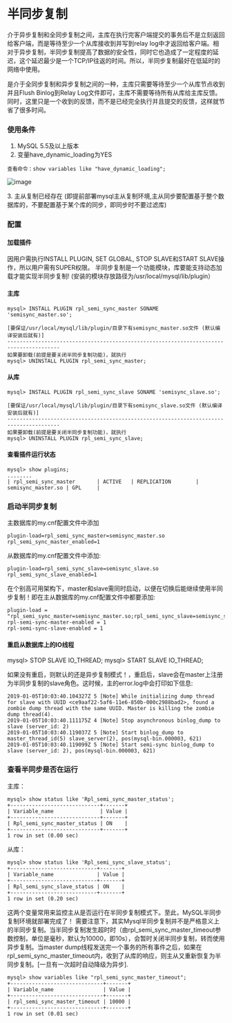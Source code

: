 # 半同步复制


介于异步复制和全同步复制之间，主库在执行完客户端提交的事务后不是立刻返回给客户端，而是等待至少一个从库接收到并写到relay log中才返回给客户端。相对于异步复制，半同步复制提高了数据的安全性，同时它也造成了一定程度的延迟，这个延迟最少是一个TCP/IP往返的时间。所以，半同步复制最好在低延时的网络中使用。

是介于全同步复制和异步复制之间的一种，主库只需要等待至少一个从库节点收到并且Flush Binlog到Relay Log文件即可，主库不需要等待所有从库给主库反馈。同时，这里只是一个收到的反馈，而不是已经完全执行并且提交的反馈，这样就节省了很多时间。

### 使用条件
1. MySQL 5.5及以上版本
2. 变量have\_dynamic\_loading为YES

```Plain Text
查看命令：show variables like "have_dynamic_loading";
```


![image](images/XJCIDHJBWm5nyHNSYmxcG8d-gt-ajZLob6zfBHxJUls.png)

3\. 主从复制已经存在 (即提前部署mysql主从复制环境,主从同步要配置基于整个数据库的，不要配置基于某个库的同步，即同步时不要过滤库)

### 配置
#### 加载插件
因用户需执行INSTALL PLUGIN, SET GLOBAL, STOP SLAVE和START SLAVE操作，所以用户需有SUPER权限。
半同步复制是一个功能模块，库要能支持动态加载才能实现半同步复制! (安装的模块存放路径为/usr/local/mysql/lib/plugin）

#### 主库
```Plain Text
mysql> INSTALL PLUGIN rpl_semi_sync_master SONAME 'semisync_master.so';

[要保证/usr/local/mysql/lib/plugin/目录下有semisync_master.so文件 (默认编译安装后就有)]
---------------------------------------------------------------------------------------
如果要卸载(前提是要关闭半同步复制功能)，就执行
mysql> UNINSTALL PLUGIN rpl_semi_sync_master;
```
#### 从库
```Plain Text
mysql> INSTALL PLUGIN rpl_semi_sync_slave SONAME 'semisync_slave.so';

[要保证/usr/local/mysql/lib/plugin/目录下有semisync_slave.so文件 (默认编译安装后就有)]
---------------------------------------------------------------------------------------
如果要卸载(前提是要关闭半同步复制功能)，就执行
mysql> UNINSTALL PLUGIN rpl_semi_sync_slave;
```
#### 查看插件运行状态
```Plain Text
mysql> show plugins;
........
| rpl_semi_sync_master       | ACTIVE   | REPLICATION        | semisync_master.so | GPL     |
```
### 启动半同步复制
主数据库的my.cnf配置文件中添加

```Plain Text
plugin-load=rpl_semi_sync_master=semisync_master.so
rpl_semi_sync_master_enabled=1
```
从数据库的my.cnf配置文件中添加:

```Plain Text
plugin-load=rpl_semi_sync_slave=semisync_slave.so
rpl_semi_sync_slave_enabled=1
```
在个别高可用架构下，master和slave需同时启动，以便在切换后能继续使用半同步复制！即在主从数据库的my.cnf配置文件中都要添加:

```Plain Text
plugin-load = "rpl_semi_sync_master=semisync_master.so;rpl_semi_sync_slave=semisync_slave.so"
rpl-semi-sync-master-enabled = 1
rpl-semi-sync-slave-enabled = 1
```
#### 重启从数据库上的IO线程
mysql> STOP SLAVE IO\_THREAD;
mysql> START SLAVE IO\_THREAD;

如果没有重启，则默认的还是异步复制模式！，重启后，slave会在master上注册为半同步复制的slave角色。这时候，主的error.log中会打印如下信息:

```Plain Text
2019-01-05T10:03:40.104327Z 5 [Note] While initializing dump thread for slave with UUID <ce9aaf22-5af6-11e6-850b-000c2988bad2>, found a zombie dump thread with the same UUID. Master is killing the zombie dump thread(4).
2019-01-05T10:03:40.111175Z 4 [Note] Stop asynchronous binlog_dump to slave (server_id: 2)
2019-01-05T10:03:40.119037Z 5 [Note] Start binlog_dump to master_thread_id(5) slave_server(2), pos(mysql-bin.000003, 621)
2019-01-05T10:03:40.119099Z 5 [Note] Start semi-sync binlog_dump to slave (server_id: 2), pos(mysql-bin.000003, 621)
```
### 查看半同步是否在运行
主库：

```Plain Text
mysql> show status like 'Rpl_semi_sync_master_status';
+-----------------------------+-------+
| Variable_name               | Value |
+-----------------------------+-------+
| Rpl_semi_sync_master_status | ON    |
+-----------------------------+-------+
1 row in set (0.00 sec)
```
从库：

```Plain Text
mysql> show status like 'Rpl_semi_sync_slave_status';
+----------------------------+-------+
| Variable_name              | Value |
+----------------------------+-------+
| Rpl_semi_sync_slave_status | ON    |
+----------------------------+-------+
1 row in set (0.20 sec)
```
这两个变量常用来监控主从是否运行在半同步复制模式下。至此，MySQL半同步复制环境就部署完成了！
需要注意下，其实Mysql半同步复制并不是严格意义上的半同步复制。当半同步复制发生超时时（由rpl\_semi\_sync\_master\_timeout参数控制，单位是毫秒，默认为10000，即10s），会暂时关闭半同步复制，转而使用异步复制。当master dump线程发送完一个事务的所有事件之后，如果在rpl\_semi\_sync\_master\_timeout内，收到了从库的响应，则主从又重新恢复为半同步复制。\[一旦有一次超时自动降级为异步\].

```Plain Text
mysql> show variables like "rpl_semi_sync_master_timeout";
+------------------------------+-------+
| Variable_name                | Value |
+------------------------------+-------+
| rpl_semi_sync_master_timeout | 10000 |
+------------------------------+-------+
1 row in set (0.01 sec)
```